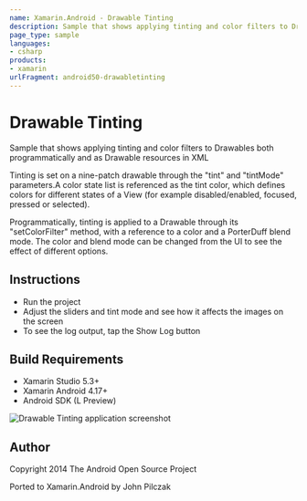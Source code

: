 ```yaml
---
name: Xamarin.Android - Drawable Tinting
description: Sample that shows applying tinting and color filters to Drawables both programmatically and as Drawable resources in XML Tinting is set on a...
page_type: sample
languages:
- csharp
products:
- xamarin
urlFragment: android50-drawabletinting
---
```

# Drawable Tinting

Sample that shows applying tinting and color filters to Drawables both programmatically and as Drawable resources in XML

Tinting is set on a nine-patch drawable through the "tint" and "tintMode" parameters.A color state list is referenced as the tint color, which defines colors for different states of a View (for example disabled/enabled, focused, pressed or selected).

Programmatically, tinting is applied to a Drawable through its "setColorFilter" method, with a reference to a color and a PorterDuff blend mode. The color and blend mode can be changed from the UI to see the effect of different options.

## Instructions

* Run the project
* Adjust the sliders and tint mode and see how it affects the images on the screen
* To see the log output, tap the Show Log button

## Build Requirements
* Xamarin Studio 5.3+
* Xamarin Android 4.17+
* Android SDK (L Preview)

![Drawable Tinting application screenshot](Screenshots/Screenshot_2014-10-07-16-08-12.png "Drawable Tinting application screenshot")

## Author 
Copyright 2014 The Android Open Source Project

Ported to Xamarin.Android by John Pilczak
